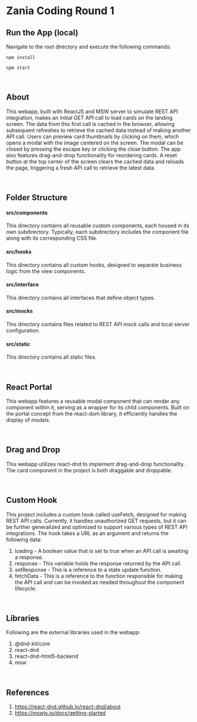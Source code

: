 # Zania Coding Round 1

## Run the App (local)
Navigate to the root directory and execute the following commands:
```
npm install
```
```
npm start
```

<br/>

## About
This webapp, built with ReactJS and MSW server to simulate REST API integration, makes an initial GET API call to load cards on the landing screen. The data from this first call is cached in the browser, allowing subsequent refreshes to retrieve the cached data instead of making another API call. Users can preview card thumbnails by clicking on them, which opens a modal with the image centered on the screen. The modal can be closed by pressing the escape key or clicking the close button. The app also features drag-and-drop functionality for reordering cards. A reset button at the top center of the screen clears the cached data and reloads the page, triggering a fresh API call to retrieve the latest data.

<br/>

## Folder Structure
#### src/components
This directory contains all reusable custom components, each housed in its own subdirectory. Typically, each subdirectory includes the component file along with its corresponding CSS file.
#### src/hooks
This directory contains all custom hooks, designed to separate business logic from the view components.
#### src/interface
This directory contains all interfaces that define object types.
#### src/mocks
This directory contains files related to REST API mock calls and local server configuration.
#### src/static
This directory contains all static files.

<br/>

## React Portal
This webapp features a reusable modal component that can render any component within it, serving as a wrapper for its child components. Built on the portal concept from the react-dom library, it efficiently handles the display of modals.

<br/>

## Drag and Drop
This webapp utilizes react-dnd to implement drag-and-drop functionality. The card component in the project is both draggable and droppable.

<br/>

## Custom Hook
This project includes a custom hook called useFetch, designed for making REST API calls. Currently, it handles unauthorized GET requests, but it can be further generalized and optimized to support various types of REST API integrations. The hook takes a URL as an argument and returns the following data:
1. loading - A boolean value that is set to true when an API call is awaiting a response.
2. response - This variable holds the response returned by the API call.
3. setResponse - This is a reference to a state update function.
4. fetchData - This is a reference to the function responsible for making the API call and can be invoked as needed throughout the component lifecycle.

<br/>

## Libraries
Following are the external libraries used in the webapp:
1. @dnd-kit/core
2. react-dnd
3. react-dnd-html5-backend
4. msw

<br/>

## References
1. https://react-dnd.github.io/react-dnd/about
2. https://mswjs.io/docs/getting-started